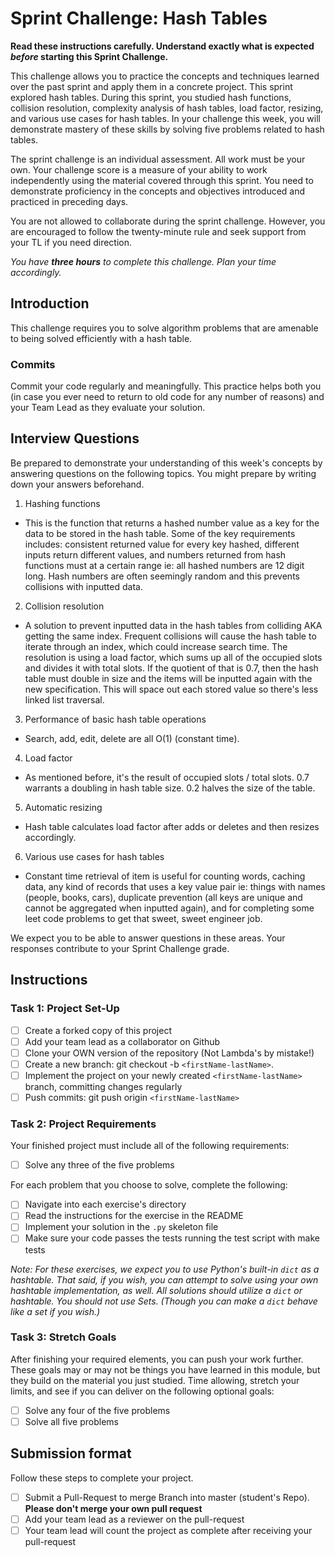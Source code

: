 # Sprint Challenge: Hash Tables

**Read these instructions carefully. Understand exactly what is expected _before_ starting this Sprint Challenge.**

This challenge allows you to practice the concepts and techniques learned over the past sprint and apply them in a concrete project. This sprint explored hash tables. During this sprint, you studied hash functions, collision resolution, complexity analysis of hash tables, load factor, resizing, and various use cases for hash tables. In your challenge this week, you will demonstrate mastery of these skills by solving five problems related to hash tables.

The sprint challenge is an individual assessment. All work must be your own. Your challenge score is a measure of your ability to work independently using the material covered through this sprint. You need to demonstrate proficiency in the concepts and objectives introduced and practiced in preceding days.

You are not allowed to collaborate during the sprint challenge. However, you are encouraged to follow the twenty-minute rule and seek support from your TL if you need direction.

_You have **three hours** to complete this challenge. Plan your time accordingly._

## Introduction

This challenge requires you to solve algorithm problems that are amenable to being solved efficiently with a hash table.

### Commits

Commit your code regularly and meaningfully. This practice helps both you (in case you ever need to return to old code for any number of reasons) and your Team Lead as they evaluate your solution.

## Interview Questions

Be prepared to demonstrate your understanding of this week's concepts by answering questions on the following topics. You might prepare by writing down your answers beforehand.

1. Hashing functions
- This is the function that returns a hashed number value as a key for the data to be stored in the hash table. Some of the key requirements includes: consistent returned value for every key hashed, different inputs return different values, and numbers returned from hash functions must at a certain range ie: all hashed numbers are 12 digit long. Hash numbers are often seemingly random and this prevents collisions with inputted data.

2. Collision resolution
- A solution to prevent inputted data in the hash tables from colliding AKA getting the same index. Frequent collisions will cause the hash table to iterate through an index, which could increase search time. The resolution is using a load factor, which sums up all of the occupied slots and divides it with total slots. If the quotient of that is 0.7, then the hash table must double in size and the items will be inputted again with the new specification. This will space out each stored value so there's less linked list traversal.

3. Performance of basic hash table operations
- Search, add, edit, delete are all O(1) (constant time). 
4. Load factor
- As mentioned before, it's the result of occupied slots / total slots. 0.7 warrants a doubling in hash table size. 0.2 halves the size of the table.
5. Automatic resizing
- Hash table calculates load factor after adds or deletes and then resizes accordingly.
6. Various use cases for hash tables
- Constant time retrieval of item is useful for counting words, caching data, any kind of records that uses a key value pair ie: things with names (people, books, cars), duplicate prevention (all keys are unique and cannot be aggregated when inputted again), and for completing some leet code problems to get that sweet, sweet engineer job.

We expect you to be able to answer questions in these areas. Your responses contribute to your Sprint Challenge grade.

## Instructions

### Task 1: Project Set-Up

- [ ] Create a forked copy of this project
- [ ] Add your team lead as a collaborator on Github
- [ ] Clone your OWN version of the repository (Not Lambda's by mistake!)
- [ ] Create a new branch: git checkout -b `<firstName-lastName>`.
- [ ] Implement the project on your newly created `<firstName-lastName>` branch, committing changes regularly
- [ ] Push commits: git push origin `<firstName-lastName>`

### Task 2: Project Requirements

Your finished project must include all of the following requirements:

- [ ] Solve any three of the five problems

For each problem that you choose to solve, complete the following:

- [ ] Navigate into each exercise's directory
- [ ] Read the instructions for the exercise in the README
- [ ] Implement your solution in the `.py` skeleton file
- [ ] Make sure your code passes the tests running the test script with make tests

*Note: For these exercises, we expect you to use Python's built-in `dict` as a hashtable. That said, if you wish, you can attempt to solve using your own hashtable implementation, as well. All solutions should utilize a `dict` or hashtable. You should not use Sets. (Though you can make a `dict` behave like a set if you wish.)*

### Task 3: Stretch Goals

After finishing your required elements, you can push your work further. These goals may or may not be things you have learned in this module, but they build on the material you just studied. Time allowing, stretch your limits, and see if you can deliver on the following optional goals:

- [ ] Solve any four of the five problems
- [ ] Solve all five problems

## Submission format

Follow these steps to complete your project.

- [ ] Submit a Pull-Request to merge <firstName-lastName> Branch into master (student's  Repo). **Please don't merge your own pull request**
- [ ] Add your team lead as a reviewer on the pull-request
- [ ] Your team lead will count the project as complete after receiving your pull-request
